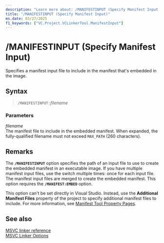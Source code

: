 ```yaml
---
description: "Learn more about: /MANIFESTINPUT (Specify Manifest Input)"
title: "/MANIFESTINPUT (Specify Manifest Input)"
ms.date: 03/27/2025
f1_keywords: ["VC.Project.VCLinkerTool.ManifestInput"]
---
```

# /MANIFESTINPUT (Specify Manifest Input)

Specifies a manifest input file to include in the manifest that's embedded in the image.

## Syntax

> `/MANIFESTINPUT:`*filename*

### Parameters

*filename*\
The manifest file to include in the embedded manifest. When expanded, the fully-qualified filename must not exceed `MAX_PATH` (260 characters).

## Remarks

The **`/MANIFESTINPUT`** option specifies the path of an input file to use to create the embedded manifest in an executable image. If you have multiple manifest input files, use the switch multiple times: once for each input file. The manifest input files are merged to create the embedded manifest. This option requires the **`/MANIFEST:EMBED`** option.

This option can't be set directly in Visual Studio. Instead, use the **Additional Manifest Files** property of the project to specify additional manifest files to include. For more information, see [Manifest Tool Property Pages](manifest-tool-property-pages.md).

## See also

[MSVC linker reference](linking.md)\
[MSVC Linker Options](linker-options.md)
